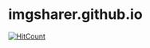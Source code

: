 # imgsharer.github.io
[![HitCount](https://hits.dwyl.com/imgsharer/imgsharergithubio.svg?style=flat&show=unique)](http://hits.dwyl.com/imgsharer/imgsharergithubio)
